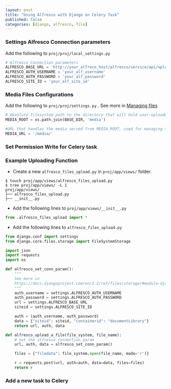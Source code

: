 ```yaml
---
layout: post
title: "Using Alfresco with Django on Celery Task"
published: false
categories: [django, alfresco, file]
---
```


### Settings Alfresco Connection parameters
Add the following to `proj/proj/local_settings.py`
```python
# Alfresco Connection parameters
ALFRESCO_BASE_URL = 'http://your_alfreco_host/alfresco/service/api/upload'
ALFRESCO_AUTH_USERNAME = 'your_alf_username'
ALFRESCO_AUTH_PASSWORD = 'your_alf_password'
ALFRESCO_SITE_ID = 'your_alf_site_id'
```

### Media Files Configurations
Add the following to `proj/proj/settings.py` . See more in [Managing files](https://docs.djangoproject.com/en/2.2/topics/files/#managing-files)
```python
# Absolute filesystem path to the directory that will hold user-uploaded files.
MEDIA_ROOT = os.path.join(BASE_DIR, 'media')

#URL that handles the media served from MEDIA_ROOT, used for managing stored files.
MEDIA_URL = '/media/'
```

### Set Permission Write for Celery task


### Example Uploading Function
*  Create a new `alfresco_files_upload.py` in `proj/app/views/` folder.
```shell
$ touch proj/app/views/alfresco_files_upload.py
$ tree proj/app/views/ -L 1
proj/app/views/
├── alfresco_files_upload.py
├── __init__.py
```

* Add the following lines to `proj/app/views/__init__.py`
```python
from .alfresco_files_upload import *
```

* Add the following lines to `alfresco_files_upload.py`
```python
from django.conf import settings
from django.core.files.storage import FileSystemStorage

import json
import requests
import os

def alfresco_set_conn_param():
    """
    See more in
    https://docs.djangoproject.com/en/2.2/ref/files/storage/#module-django.core.files.storage
    """
    auth_username = settings.ALFRESCO_AUTH_USERNAME
    auth_password = settings.ALFRESCO_AUTH_PASSWORD
    url = settings.ALFRESCO_BASE_URL
    siteid = settings.ALFRESCO_SITE_ID

    auth = (auth_username, auth_password)
    data = {"siteid": siteid, "containerid": "documentLibrary"}
    return url, auth, data

def alfresco_upload_a_file(file_system, file_name):
    # set the alfresco connection param
    url, auth, data = alfresco_set_conn_param()

    files = {"filedata": file_system.open(file_name, mode='r')}

    r = requests.post(url, auth=auth, data=data, files=files)
    return r    
```


### Add a new task to Celery
